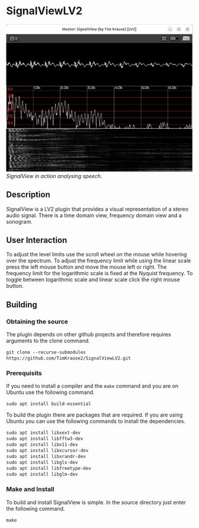 # SignalViewLV2
![SignalView LV2 plugin analysing speech.](https://github.com/TimKrause2/SignalViewLV2/blob/main/screenshot.png "SignalView analysing speech")
*SignalView in action analysing speech.*

## Description

SignalView is a LV2 plugin that provides a visual representation of a stereo audio signal. There is
a time domain view, frequency domain view and a sonogram.

## User Interaction

To adjust the level limits use the scroll wheel on the mouse while hovering over the spectrum.
To adjust the frequency limit while using the linear scale press the left mouse button and move the mouse left or right.
The frequency limit for the logarithmic scale is fixed at the Nyquist frequency.
To toggle between logarithmic scale and linear scale click the right mouse button.

## Building

### Obtaining the source

The plugin depends on other github projects and therefore requires arguments to the clone
command.

    git clone --recurse-submodules https://github.com/TimKrause2/SignalViewLV2.git


### Prerequisits

If you need to install a compiler and the `make` command and you are on Ubuntu use the following
command.

    sudo apt install build-essential

To build the plugin there are packages that are required. If you are using Ubuntu you can use
the following commands to install the dependencies.

    sudo apt install libxext-dev
    sudo apt install libfftw3-dev
    sudo apt install libx11-dev
    sudo apt install libxcursor-dev
    sudo apt install libxrandr-dev
    sudo apt install libglx-dev
    sudo apt install libfreetype-dev
    sudo apt install libglm-dev

### Make and Install

To build and install SignalView is simple. In the source directory just enter the following command.

    make

